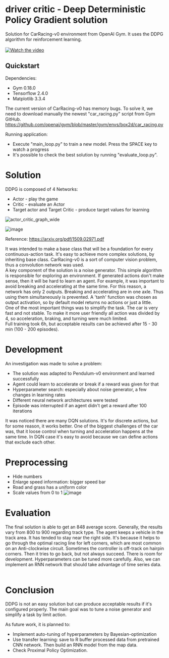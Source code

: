 # driver critic - Deep Deterministic Policy Gradient solution
Solution for CarRacing-v0 environment from OpenAI Gym. It uses the DDPG algorithm for reinforcement learning.
<br/><br/>
[![Watch the video](https://user-images.githubusercontent.com/6407844/111694067-aea8b880-8831-11eb-90b5-0d5396a6cba7.png)](https://youtu.be/_Olpk0Dt4gM)
<br/>
## Quickstart
Dependencies:
* Gym 0.18.0
* Tensorflow 2.4.0
* Matplotlib 3.3.4

The current version of CarRacing-v0 has memory bugs. To solve it, we need to download manually the newest "car_racing.py" script from Gym GitHub.<br/>
https://github.com/openai/gym/blob/master/gym/envs/box2d/car_racing.py

Running application:
* Execute "main_loop.py" to train a new model. Press the SPACE key to watch a progress <br/>
* It's possible to check the best solution by running "evaluate_loop.py".

# Solution
DDPG is composed of 4 Networks:
* Actor - play the game
* Critic - evaluate an Actor
* Target actor and Target Critic - produce target values for learning

![actor_critic_graph_wide](https://user-images.githubusercontent.com/6407844/202601232-1fbbfa26-ce7c-43d7-8715-0925d0bde808.png)

![image](https://user-images.githubusercontent.com/6407844/111140756-ffdf5080-8582-11eb-8372-8764c0c0e1d9.png)

Reference:
https://arxiv.org/pdf/1509.02971.pdf

It was intended to make a base class that will be a foundation for every continuous-action task. It's easy to achieve more complex solutions, by inheriting base class.  CarRacing-v0 is a sort of computer vision problem, thus a convolution network was used.<br/>
A key component of the solution is a noise generator. This simple algorithm is responsible for exploring an environment. If generated actions don't make sense, then it will be hard to learn an agent. For example, it was important to avoid breaking and accelerating at the same time. For this reason, a network has only 2 outputs. Breaking and accelerating are in one axle. Thus using them simultaneously is prevented. A 'tanh' function was chosen as output activation, so by default model returns no actions or just a little.<br/>
One of the most important things was to simplify the task. The car is very fast and not stable. To make it more user friendly all action was divided by 4, so acceleration, braking, and turning were much limited.<br/>
Full training took 6h, but acceptable results can be achieved after 15 - 30 min (100 - 200 episodes).

# Development
An investigation was made to solve a problem:
* The solution was adapted to Pendulum-v0 environment and learned successfully
* Agent could learn to accelerate or break if a reward was given for that
* Hyperparameter search: especially about noise generator, a few changes in learning rates
* Different neural network architectures were tested
* Episode was interrupted if an agent didn't get a reward after 100 iterations

It was noticed there are many DQN solutions. It's for discrete actions, but for some reason, it works better. One of the biggest challenges of the car was, that it loose control when turning and acceleration happens at the same time. In DQN case it's easy to avoid because we can define actions that exclude each other.

# Preprocessing
* Hide numbers
* Enlarge speed information: bigger speed bar
* Road and grass has a uniform color
* Scale values from 0 to 1
![image](https://user-images.githubusercontent.com/6407844/111695445-6a1e1c80-8833-11eb-869f-1c680784b658.png)

# Evaluation

The final solution is able to get an 848 average score. Generally, the results vary from 800 to 900 regarding track type. The agent keeps a vehicle in the track area. It has tended to stay near the right side. It's because it helps to go through the optimal racing line for left corners, which are most common on an Anti-clockwise circuit. Sometimes the controller is off-track on hairpin corners. Then it tries to go back, but not always succeed.
There is room for development. Hyperparameters can be tuned more carefully. Also, we can implement an RNN network that should take advantage of time series data. <br/> <br/>

# Conclusion
DDPG is not an easy solution but can produce acceptable results if it's configured properly. The main goal was to tune a noise generator and simplify a task by limit action.

As future work, it is planned to:
* Implement auto-tuning of hyperparameters by Bayesian-optimization
* Use transfer learning: save to R buffer processed data from pretrained CNN network. Then build an RNN model from the map data.
* Check Proximal Policy Optimization.
